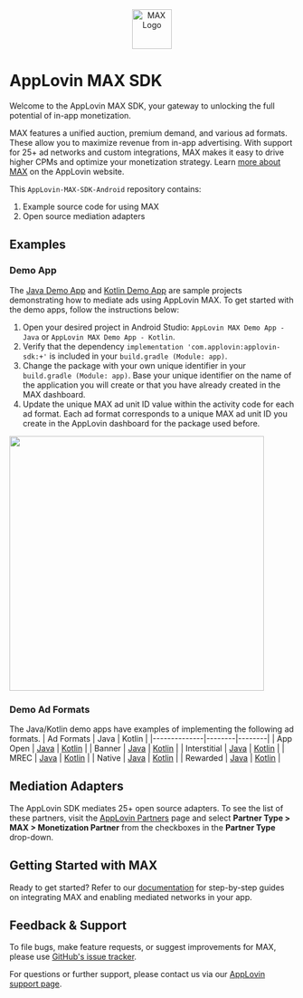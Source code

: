 <div align="center">
  <a href="https://www.applovin.com/max/">
    <picture>
      <source srcset="https://github.com/user-attachments/assets/7f699bf4-710e-44be-ac35-6cf55785797d" media="(prefers-color-scheme: dark)">
      <img src="https://github.com/user-attachments/assets/5fe1ae3d-6620-45fa-aadc-f9fc16ed6d5e" alt="MAX Logo" height="70">
    </picture>
  </a>
</div>

# AppLovin MAX SDK
Welcome to the AppLovin MAX SDK, your gateway to unlocking the full potential of in-app monetization.

MAX features a unified auction, premium demand, and various ad formats. These allow you to maximize revenue from in-app advertising. With support for 25+ ad networks and custom integrations, MAX makes it easy to drive higher CPMs and optimize your monetization strategy. 
Learn [more about MAX](https://www.applovin.com/max/) on the AppLovin website.

This `AppLovin-MAX-SDK-Android` repository contains:
1. Example source code for using MAX
2. Open source mediation adapters

## Examples
### Demo App
The [Java Demo App](https://github.com/AppLovin/AppLovin-MAX-SDK-Android/tree/master/AppLovin%20MAX%20Demo%20App%20-%20Java) and [Kotlin Demo App](https://github.com/AppLovin/AppLovin-MAX-SDK-Android/tree/master/AppLovin%20MAX%20Demo%20App%20-%20Kotlin) are sample projects demonstrating how to mediate ads using AppLovin MAX. To get started with the demo apps, follow the instructions below:

1. Open your desired project in Android Studio: `AppLovin MAX Demo App - Java` or `AppLovin MAX Demo App - Kotlin`.
2. Verify that the dependency `implementation 'com.applovin:applovin-sdk:+'` is included in your `build.gradle (Module: app)`.
3. Change the package with your own unique identifier in your `build.gradle (Module: app)`. Base your unique identifier on the name of the application you will create or that you have already created in the MAX dashboard.
4. Update the unique MAX ad unit ID value within the activity code for each ad format. Each ad format corresponds to a unique MAX ad unit ID you create in the AppLovin dashboard for the package used before.

<img src="https://github.com/user-attachments/assets/286b0714-2783-4aae-8bc5-8aab043aee68" height="450" />

### Demo Ad Formats
The Java/Kotlin demo apps have examples of implementing the following ad formats.
| Ad Formats   | Java   | Kotlin |
|--------------|--------|--------|
| App Open     | [Java](https://github.com/AppLovin/AppLovin-MAX-SDK-Android/blob/master/AppLovin%20MAX%20Demo%20App%20-%20Java/app/src/main/java/com/applovin/enterprise/apps/demoapp/ads/max/AppOpenAdActivity.java) | [Kotlin](https://github.com/AppLovin/AppLovin-MAX-SDK-Android/blob/master/AppLovin%20MAX%20Demo%20App%20-%20Kotlin/app/src/main/java/com/applovin/enterprise/apps/demoapp/ads/max/AppOpenAdActivity.kt) |
| Banner       | [Java](https://github.com/AppLovin/AppLovin-MAX-SDK-Android/tree/master/AppLovin%20MAX%20Demo%20App%20-%20Java/app/src/main/java/com/applovin/enterprise/apps/demoapp/ads/max/banner) | [Kotlin](https://github.com/AppLovin/AppLovin-MAX-SDK-Android/tree/master/AppLovin%20MAX%20Demo%20App%20-%20Kotlin/app/src/main/java/com/applovin/enterprise/apps/demoapp/ads/max/banner) |
| Interstitial | [Java](https://github.com/AppLovin/AppLovin-MAX-SDK-Android/blob/master/AppLovin%20MAX%20Demo%20App%20-%20Java/app/src/main/java/com/applovin/enterprise/apps/demoapp/ads/max/InterstitialAdActivity.java) | [Kotlin](https://github.com/AppLovin/AppLovin-MAX-SDK-Android/blob/master/AppLovin%20MAX%20Demo%20App%20-%20Kotlin/app/src/main/java/com/applovin/enterprise/apps/demoapp/ads/max/InterstitialAdActivity.kt) |
| MREC         | [Java](https://github.com/AppLovin/AppLovin-MAX-SDK-Android/tree/master/AppLovin%20MAX%20Demo%20App%20-%20Java/app/src/main/java/com/applovin/enterprise/apps/demoapp/ads/max/mrecs) | [Kotlin](https://github.com/AppLovin/AppLovin-MAX-SDK-Android/tree/master/AppLovin%20MAX%20Demo%20App%20-%20Kotlin/app/src/main/java/com/applovin/enterprise/apps/demoapp/ads/max/mrecs) |
| Native       | [Java](https://github.com/AppLovin/AppLovin-MAX-SDK-Android/tree/master/AppLovin%20MAX%20Demo%20App%20-%20Java/app/src/main/java/com/applovin/enterprise/apps/demoapp/ads/max/nativead) | [Kotlin](https://github.com/AppLovin/AppLovin-MAX-SDK-Android/tree/master/AppLovin%20MAX%20Demo%20App%20-%20Kotlin/app/src/main/java/com/applovin/enterprise/apps/demoapp/ads/max/nativead) |
| Rewarded     | [Java](https://github.com/AppLovin/AppLovin-MAX-SDK-Android/blob/master/AppLovin%20MAX%20Demo%20App%20-%20Java/app/src/main/java/com/applovin/enterprise/apps/demoapp/ads/max/RewardedAdActivity.java) | [Kotlin](https://github.com/AppLovin/AppLovin-MAX-SDK-Android/blob/master/AppLovin%20MAX%20Demo%20App%20-%20Kotlin/app/src/main/java/com/applovin/enterprise/apps/demoapp/ads/max/RewardedAdActivity.kt) |

## Mediation Adapters
The AppLovin SDK mediates 25+ open source adapters. To see the list of these partners, visit the [AppLovin Partners](https://www.applovin.com/partners/) page and select **Partner Type > MAX > Monetization Partner** from the checkboxes in the **Partner Type** drop-down.

## Getting Started with MAX
Ready to get started? Refer to our [documentation](https://developers.applovin.com/en/android/overview/integration/) for step-by-step guides on integrating MAX and enabling mediated networks in your app.

## Feedback & Support
To file bugs, make feature requests, or suggest improvements for MAX, please use [GitHub's issue tracker](https://github.com/AppLovin/AppLovin-MAX-SDK-Android/issues).

For questions or further support, please contact us via our [AppLovin support page](https://support.applovin.com/hc/en-us).
